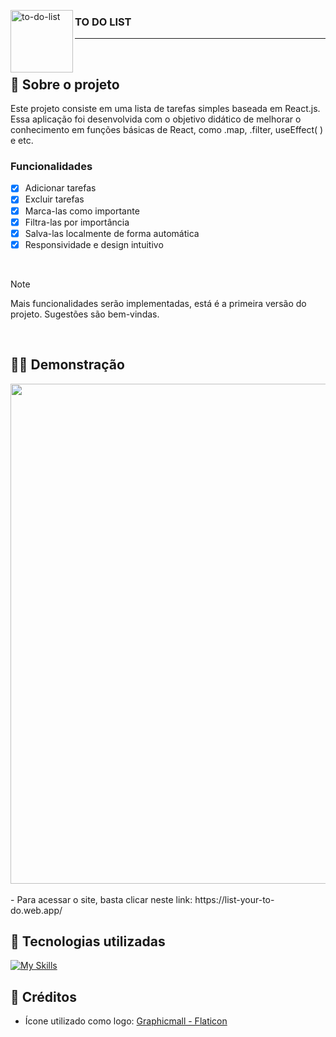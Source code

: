 <img width="100" height="100" alt="to-do-list" src="https://github.com/user-attachments/assets/2755ce8a-c9a6-4be6-8250-5a9185a7c246" align="left" /> <h3> TO DO LIST </h3>

---

<br>

## 📝 Sobre o projeto

Este projeto consiste em uma lista de tarefas simples baseada em React.js. Essa aplicação foi desenvolvida com o objetivo didático de melhorar o conhecimento em funções básicas de React, como .map, .filter, useEffect( ) e etc.

### Funcionalidades
- [x] Adicionar tarefas
- [x] Excluir tarefas
- [x] Marca-las como importante
- [x] Filtra-las por importância
- [x] Salva-las localmente de forma automática
- [x] Responsividade e design intuitivo

<br>

> [!NOTE]
> Mais funcionalidades serão implementadas, está é a primeira versão do projeto. Sugestões são bem-vindas.

<br>

## 👩‍💻 Demonstração

<img width="800" src="https://github.com/user-attachments/assets/68a0358f-19e6-4440-87a9-136e41fdc621">
<br><br>
- Para acessar o site, basta clicar neste link: https://list-your-to-do.web.app/

## 🔨 Tecnologias utilizadas

[![My Skills](https://skillicons.dev/icons?i=html,css,js,react,firebase,github)](https://skillicons.dev)


## 📃 Créditos
- Ícone utilizado como logo: <a href="https://www.flaticon.com/free-icons/svg"> Graphicmall - Flaticon</a>
